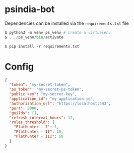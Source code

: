 # psindia-bot

Dependencies can be installed via the `requirements.txt` file

```py
$ python3 -m venv ps_venv # Create a virtualenv
$ . ./ps_venv/bin/activate

$ pip install -r requirements.txt
```

# Config

```json
{
  "token": "my-secret-token",
  "ps_token": "my-secret-ps-token",
  "public_key": "my-secret-key",
  "application_id": "my-application-id",
  "authorization_url": "https://localhost:443",
  "port": 8000,
  "guilds": [],
  "refresh_interval_hours": 12,
  "roles_threshold": {
    "Plathunter - I": 1,
    "Plathunter - II": 10,
    "Plathunter - III": 50
  }
}
```
